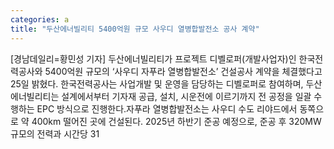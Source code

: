```yaml
---
categories: a
title: "두산에너빌리티 5400억원 규모 사우디 열병합발전소 공사 계약"
---
```

[경남데일리=황민성 기자] 두산에너빌리티가 프로젝트 디벨로퍼(개발사업자)인 한국전력공사와 5400억원 규모의 ‘사우디 자푸라 열병합발전소’ 건설공사 계약을 체결했다고 25일 밝혔다. 한국전력공사는 사업개발 및 운영을 담당하는 디벨로퍼로 참여하며, 두산에너빌리티는 설계에서부터 기자재 공급, 설치, 시운전에 이르기까지 전 공정을 일괄 수행하는 EPC 방식으로 진행한다.자푸라 열병합발전소는 사우디 수도 리야드에서 동쪽으로 약 400km 떨어진 곳에 건설된다. 2025년 하반기 준공 예정으로, 준공 후 320MW 규모의 전력과 시간당 31